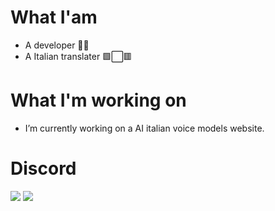 # What I'am 
- A developer 🐱‍💻
- A Italian translater 🟩⬜🟥

# What I'm working on
-  I’m currently working on a AI italian voice models website.

# Discord
![](https://discord.c99.nl/widget/theme-3/881119584156000326.png)
![](https://discord.c99.nl/widget/theme-2/1099628268925222953.png)
